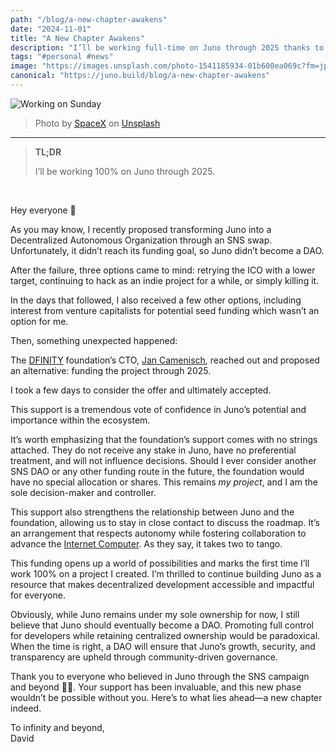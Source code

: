 ```yaml
---
path: "/blog/a-new-chapter-awakens"
date: "2024-11-01"
title: "A New Chapter Awakens"
description: "I’ll be working full-time on Juno through 2025 thanks to support from the DFINITY foundation."
tags: "#personal #news"
image: "https://images.unsplash.com/photo-1541185934-01b600ea069c?fm=jpg&q=80&w=1080&ixlib=rb-4.0.3&ixid=M3wxMjA3fDB8MHxwaG90by1wYWdlfHx8fGVufDB8fHx8fA%3D%3D"
canonical: "https://juno.build/blog/a-new-chapter-awakens"
---
```


![Working on Sunday](https://images.unsplash.com/photo-1541185934-01b600ea069c?fm=jpg&q=80&w=1080&ixlib=rb-4.0.3&ixid=M3wxMjA3fDB8MHxwaG90by1wYWdlfHx8fGVufDB8fHx8fA%3D%3D)

> Photo by [SpaceX](https://unsplash.com/fr/@spacex?utm_content=creditCopyText&utm_medium=referral&utm_source=unsplash) on [Unsplash](https://unsplash.com/fr/photos/horizon-au-crepuscule-6SbFGnQTE8s?utm_content=creditCopyText&utm_medium=referral&utm_source=unsplash)

---

> **TL;DR**
>
> I’ll be working 100% on Juno through 2025.

<br />

Hey everyone 👋

As you may know, I recently proposed transforming Juno into a Decentralized Autonomous Organization through an SNS swap. Unfortunately, it didn’t reach its funding goal, so Juno didn’t become a DAO.

After the failure, three options came to mind: retrying the ICO with a lower target, continuing to hack as an indie project for a while, or simply killing it.

In the days that followed, I also received a few other options, including interest from venture capitalists for potential seed funding which wasn’t an option for me.

Then, something unexpected happened:

The [DFINITY](https://dfinity.org/) foundation’s CTO, [Jan Camenisch](https://x.com/JanCamenisch), reached out and proposed an alternative: funding the project through 2025.

I took a few days to consider the offer and ultimately accepted.

This support is a tremendous vote of confidence in Juno’s potential and importance within the ecosystem.

It’s worth emphasizing that the foundation’s support comes with no strings attached. They do not receive any stake in Juno, have no preferential treatment, and will not influence decisions. Should I ever consider another SNS DAO or any other funding route in the future, the foundation would have no special allocation or shares. This remains _my project_, and I am the sole decision-maker and controller.

This support also strengthens the relationship between Juno and the foundation, allowing us to stay in close contact to discuss the roadmap. It’s an arrangement that respects autonomy while fostering collaboration to advance the [Internet Computer](https://internetcomputer.org/). As they say, it takes two to tango.

This funding opens up a world of possibilities and marks the first time I’ll work 100% on a project I created. I’m thrilled to continue building Juno as a resource that makes decentralized development accessible and impactful for everyone.

Obviously, while Juno remains under my sole ownership for now, I still believe that Juno should eventually become a DAO. Promoting full control for developers while retaining centralized ownership would be paradoxical. When the time is right, a DAO will ensure that Juno’s growth, security, and transparency are upheld through community-driven governance.

Thank you to everyone who believed in Juno through the SNS campaign and beyond 🙏💙. Your support has been invaluable, and this new phase wouldn’t be possible without you. Here’s to what lies ahead—a new chapter indeed.

To infinity and beyond,
<br/>David
